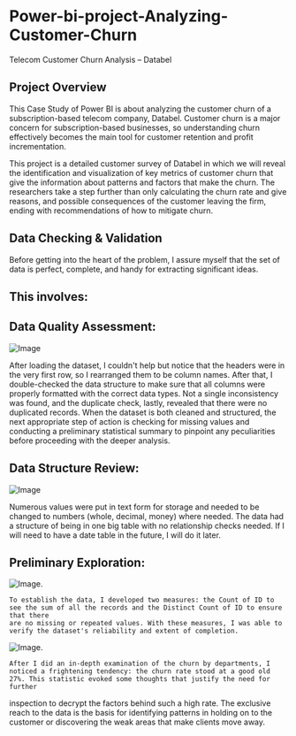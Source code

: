 # Power-bi-project-Analyzing-Customer-Churn
Telecom Customer Churn Analysis – Databel


Project Overview
----------------

This Case Study of Power BI is about analyzing the customer churn of a subscription-based telecom company, Databel. Customer churn is a major concern for subscription-based businesses, so understanding churn effectively becomes the main tool for customer retention and profit incrementation.

This project is a detailed customer survey of Databel in which we will reveal the identification and visualization of key metrics of customer churn that give the information about patterns and factors that make the churn. The researchers take a step further than only calculating the churn rate and give reasons, and possible consequences of the customer leaving the firm, ending with recommendations of how to mitigate churn.


Data Checking & Validation
----

Before getting into the heart of the problem, I assure myself that the set of data is perfect, complete, and handy for extracting significant ideas. 

This involves:
---

 Data Quality Assessment:
 ----
   ![Image](https://github.com/user-attachments/assets/43a548c0-562c-4894-ab84-4aa1592bcca3)
   
   After loading the dataset, I couldn't help but notice that the headers were in the very first row, so I rearranged them to be column names. After that, I double-checked the data structure to make sure that all columns were properly formatted with the correct data types. Not a single inconsistency was found, and the duplicate check, lastly, revealed that there were no duplicated records. When the dataset is both cleaned and structured, the next appropriate step of action is checking for missing values and conducting a preliminary statistical summary to pinpoint any peculiarities before proceeding with the deeper analysis. 


 Data Structure Review: 
 ----
   ![Image](https://github.com/user-attachments/assets/879c4918-74c8-4d05-bc80-412d01268a37)
   
  Numerous values were put in text form for storage and needed to be changed to numbers (whole, decimal, money) where needed. The data had a structure of being in one big table with no relationship checks needed. 
  If I will need to have a date table in the future, I will do it later.

 Preliminary Exploration:
 ---
   ![Image](https://github.com/user-attachments/assets/d73aa4b1-017c-4368-95b0-03c158eccff1).
    
    To establish the data, I developed two measures: the Count of ID to see the sum of all the records and the Distinct Count of ID to ensure that there 
    are no missing or repeated values. With these measures, I was able to verify the dataset's reliability and extent of completion. 

   ![Image](https://github.com/user-attachments/assets/1ef18a20-18a9-4031-ae7f-d1b0384c8429).
    
    After I did an in-depth examination of the churn by departments, I noticed a frightening tendency: the churn rate stood at a good old 27%. This statistic evoked some thoughts that justify the need for further 
   inspection to decrypt the factors behind such a high rate. The exclusive reach to the data is the basis for identifying patterns in holding on to the customer or discovering the weak areas that make clients 
   move away.
   

 

